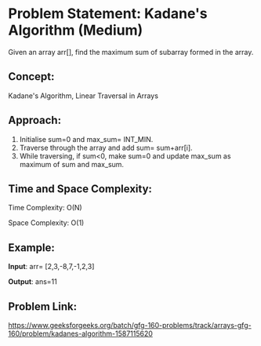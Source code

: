 # Problem Statement: Kadane's Algorithm (Medium)
Given an array arr[], find the maximum sum of subarray formed in the array.

## Concept:
Kadane's Algorithm, Linear Traversal in Arrays

## Approach:
1. Initialise sum=0 and max_sum= INT_MIN.
2. Traverse through the array and add sum= sum+arr[i].
3. While traversing, if sum<0, make sum=0 and update max_sum as maximum of sum and max_sum.

## Time and Space Complexity:
Time Complexity: O(N)

Space Complexity: O(1)

## Example:
**Input**: arr= [2,3,-8,7,-1,2,3]

**Output**: ans=11

## Problem Link:
https://www.geeksforgeeks.org/batch/gfg-160-problems/track/arrays-gfg-160/problem/kadanes-algorithm-1587115620

